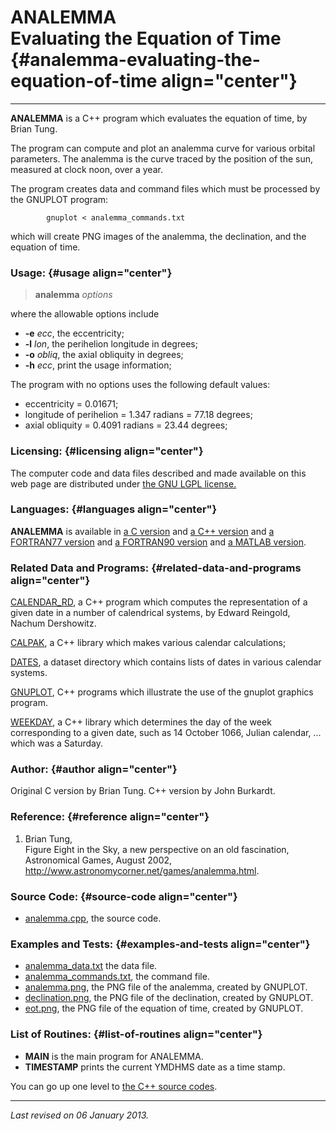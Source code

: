 ANALEMMA\
Evaluating the Equation of Time {#analemma-evaluating-the-equation-of-time align="center"}
===============================

------------------------------------------------------------------------

**ANALEMMA** is a C++ program which evaluates the equation of time, by
Brian Tung.

The program can compute and plot an analemma curve for various orbital
parameters. The analemma is the curve traced by the position of the sun,
measured at clock noon, over a year.

The program creates data and command files which must be processed by
the GNUPLOT program:

            gnuplot < analemma_commands.txt
          

which will create PNG images of the analemma, the declination, and the
equation of time.

### Usage: {#usage align="center"}

> **analemma** *options*

where the allowable options include

-   **-e** *ecc*, the eccentricity;
-   **-l** *lon*, the perihelion longitude in degrees;
-   **-o** *obliq*, the axial obliquity in degrees;
-   **-h** *ecc*, print the usage information;

The program with no options uses the following default values:

-   eccentricity = 0.01671;
-   longitude of perihelion = 1.347 radians = 77.18 degrees;
-   axial obliquity = 0.4091 radians = 23.44 degrees;

### Licensing: {#licensing align="center"}

The computer code and data files described and made available on this
web page are distributed under [the GNU LGPL
license.](../../txt/gnu_lgpl.txt)

### Languages: {#languages align="center"}

**ANALEMMA** is available in [a C
version](../../c_src/analemma/analemma.html) and [a C++
version](../../cpp_src/analemma/analemma.html) and [a FORTRAN77
version](../../f77_src/analemma/analemma.html) and [a FORTRAN90
version](../../f_src/analemma/analemma.html) and [a MATLAB
version](../../m_src/analemma/analemma.html).

### Related Data and Programs: {#related-data-and-programs align="center"}

[CALENDAR\_RD](../../cpp_src/calendar_rd/calendar_rd.html), a C++
program which computes the representation of a given date in a number of
calendrical systems, by Edward Reingold, Nachum Dershowitz.

[CALPAK](../../cpp_src/calpak/calpak.html), a C++ library which makes
various calendar calculations;

[DATES](../../datasets/dates/dates.html), a dataset directory which
contains lists of dates in various calendar systems.

[GNUPLOT](../../cpp_src/gnuplot/gnuplot.html), C++ programs which
illustrate the use of the gnuplot graphics program.

[WEEKDAY](../../cpp_src/weekday/weekday.html), a C++ library which
determines the day of the week corresponding to a given date, such as 14
October 1066, Julian calendar, ... which was a Saturday.

### Author: {#author align="center"}

Original C version by Brian Tung. C++ version by John Burkardt.

### Reference: {#reference align="center"}

1.  Brian Tung,\
    Figure Eight in the Sky, a new perspective on an old fascination,\
    Astronomical Games, August 2002,\
    http://www.astronomycorner.net/games/analemma.html.

### Source Code: {#source-code align="center"}

-   [analemma.cpp](analemma.cpp), the source code.

### Examples and Tests: {#examples-and-tests align="center"}

-   [analemma\_data.txt](analemma_data.txt) the data file.
-   [analemma\_commands.txt](analemma_commands.txt), the command file.
-   [analemma.png](analemma.png), the PNG file of the analemma, created
    by GNUPLOT.
-   [declination.png](declination.png), the PNG file of the declination,
    created by GNUPLOT.
-   [eot.png](eot.png), the PNG file of the equation of time, created by
    GNUPLOT.

### List of Routines: {#list-of-routines align="center"}

-   **MAIN** is the main program for ANALEMMA.
-   **TIMESTAMP** prints the current YMDHMS date as a time stamp.

You can go up one level to [the C++ source codes](../cpp_src.html).

------------------------------------------------------------------------

*Last revised on 06 January 2013.*
